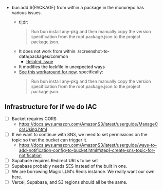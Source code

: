 - bun add ${PACKAGE} from within a package in the monorepo has various issues.

  - tl;dr:
    > Run bun install any-pkg and then manually copy the version specification from the root package.json to the project package.json.
  - It does not work from within ./screenshot-to-data/packages/common
    - [Related issue](https://github.com/oven-sh/bun/issues/7517)
  - It modifies the lockfile in unexpected ways
  - [See this workaround for now](https://github.com/oven-sh/bun/issues/5413#issuecomment-1931422196), specifically:
    > Run bun install any-pkg and then manually copy the version specification from the root package.json to the project package.json.

## Infrastructure for if we do IAC

- [ ] Bucket requires CORS
  - https://docs.aws.amazon.com/AmazonS3/latest/userguide/ManageCorsUsing.html
- [ ] If we want to continue with SNS, we need to set permissions on the topic so that the bucket can trigger it.
  - https://docs.aws.amazon.com/AmazonS3/latest/userguide/ways-to-add-notification-config-to-bucket.html#step1-create-sns-topic-for-notification
- [ ] Supabase requires Redirect URLs to be set
- [ ] Supabase probably needs SES instead of the built in one.
- [ ] We are borrowing Magic LLM's Redis instance. We really want our own here.
- [ ] Vercel, Supabase, and S3 regions should all be the same.
